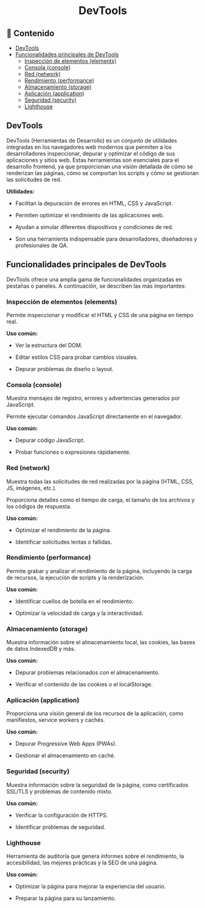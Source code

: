<h1 align="center">DevTools</h1>

<h2>📑 Contenido</h2>

- [DevTools](#devtools)
- [Funcionalidades principales de DevTools](#funcionalidades-principales-de-devtools)
  - [Inspección de elementos (elements)](#inspección-de-elementos-elements)
  - [Consola (console)](#consola-console)
  - [Red (network)](#red-network)
  - [Rendimiento (performance)](#rendimiento-performance)
  - [Almacenamiento (storage)](#almacenamiento-storage)
  - [Aplicación (application)](#aplicación-application)
  - [Seguridad (security)](#seguridad-security)
  - [Lighthouse](#lighthouse)

## DevTools

DevTools (Herramientas de Desarrollo) es un conjunto de utilidades integradas en los navegadores web modernos que permiten a los desarrolladores inspeccionar, depurar y optimizar el código de sus aplicaciones y sitios web. Estas herramientas son esenciales para el desarrollo frontend, ya que proporcionan una visión detallada de cómo se renderizan las páginas, cómo se comportan los scripts y cómo se gestionan las solicitudes de red.

**Utilidades:**

- Facilitan la depuración de errores en HTML, CSS y JavaScript.

- Permiten optimizar el rendimiento de las aplicaciones web.

- Ayudan a simular diferentes dispositivos y condiciones de red.

- Son una herramienta indispensable para desarrolladores, diseñadores y profesionales de QA.

## Funcionalidades principales de DevTools

DevTools ofrece una amplia gama de funcionalidades organizadas en pestañas o paneles. A continuación, se describen las más importantes:

### Inspección de elementos (elements)

Permite inspeccionar y modificar el HTML y CSS de una página en tiempo real.

**Uso común:**

- Ver la estructura del DOM.

- Editar estilos CSS para probar cambios visuales.

- Depurar problemas de diseño o layout.

### Consola (console)

Muestra mensajes de registro, errores y advertencias generados por JavaScript.

Permite ejecutar comandos JavaScript directamente en el navegador.

**Uso común:**

- Depurar código JavaScript.

- Probar funciones o expresiones rápidamente.

### Red (network)

Muestra todas las solicitudes de red realizadas por la página (HTML, CSS, JS, imágenes, etc.).

Proporciona detalles como el tiempo de carga, el tamaño de los archivos y los códigos de respuesta.

**Uso común:**

- Optimizar el rendimiento de la página.

- Identificar solicitudes lentas o fallidas.

### Rendimiento (performance)

Permite grabar y analizar el rendimiento de la página, incluyendo la carga de recursos, la ejecución de scripts y la renderización.

**Uso común:**

- Identificar cuellos de botella en el rendimiento.

- Optimizar la velocidad de carga y la interactividad.

### Almacenamiento (storage)

Muestra información sobre el almacenamiento local, las cookies, las bases de datos IndexedDB y más.

**Uso común:**

- Depurar problemas relacionados con el almacenamiento.

- Verificar el contenido de las cookies o el localStorage.

### Aplicación (application)

Proporciona una visión general de los recursos de la aplicación, como manifiestos, service workers y cachés.

**Uso común:**

- Depurar Progressive Web Apps (PWAs).

- Gestionar el almacenamiento en caché.

### Seguridad (security)

Muestra información sobre la seguridad de la página, como certificados SSL/TLS y problemas de contenido mixto.

**Uso común:**

- Verificar la configuración de HTTPS.

- Identificar problemas de seguridad.

### Lighthouse

Herramienta de auditoría que genera informes sobre el rendimiento, la accesibilidad, las mejores prácticas y la SEO de una página.

**Uso común:**

- Optimizar la página para mejorar la experiencia del usuario.

- Preparar la página para su lanzamiento.
